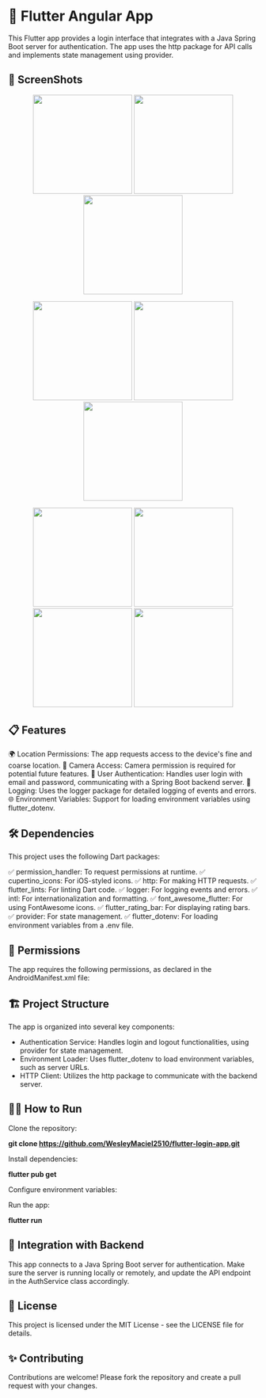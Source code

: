 # 🚀 Flutter Angular App
This Flutter app provides a login interface that integrates with a Java Spring Boot server for authentication. 
The app uses the http package for API calls and implements state management using provider.

## 📱 ScreenShots

<p align="center">
  <img src="https://github.com/user-attachments/assets/f416c912-d907-46f7-880f-ca3ad3d8fdcf" width="200" />
  <img src="https://github.com/user-attachments/assets/94529a21-bed8-4e63-ab68-0535f2539dfa" width="200" />
  <img src="https://github.com/user-attachments/assets/6e120ad5-ff40-4bb7-8bba-e1aeb0597d18" width="200" />
</p>

<p align="center">
  <img src="https://github.com/user-attachments/assets/cc92b3fa-efb9-416a-8422-30b4a12cbe17" width="200" />
  <img src="https://github.com/user-attachments/assets/99dcc463-0d12-4ed4-9921-f3f436d520b2" width="200" />
  <img src="https://github.com/user-attachments/assets/5d54fc85-ebd9-406e-8f0c-0aa9505d1b00" width="200" />
</p>

<p align="center">
  <img src="https://github.com/user-attachments/assets/538ac0a1-19f2-4cc0-ac1f-df27691a9bf4" width="200" />
  <img src="https://github.com/user-attachments/assets/2d6d8f70-0e9e-4a4f-9be1-3c2136bcb2de" width="200" />
  <img src="https://github.com/user-attachments/assets/165bcf4b-2b03-4494-894b-9ed9f51cf154" width="200" />
  <img src="https://github.com/user-attachments/assets/64af37e9-0b60-46bb-8afc-f4eee2395fbd" width="200" />
</p>
 
## 📋 Features
🌍 Location Permissions: The app requests access to the device's fine and coarse location.
📸 Camera Access: Camera permission is required for potential future features.
🔐 User Authentication: Handles user login with email and password, communicating with a Spring Boot backend server.
📝 Logging: Uses the logger package for detailed logging of events and errors.
🌐 Environment Variables: Support for loading environment variables using flutter_dotenv.

## 🛠️ Dependencies
This project uses the following Dart packages:

✅ permission_handler: To request permissions at runtime.
✅ cupertino_icons: For iOS-styled icons.
✅ http: For making HTTP requests.
✅ flutter_lints: For linting Dart code.
✅ logger: For logging events and errors.
✅ intl: For internationalization and formatting.
✅ font_awesome_flutter: For using FontAwesome icons.
✅ flutter_rating_bar: For displaying rating bars.
✅ provider: For state management.
✅ flutter_dotenv: For loading environment variables from a .env file.

## 🔐 Permissions
The app requires the following permissions, as declared in the AndroidManifest.xml file:

<uses-permission android:name="android.permission.ACCESS_FINE_LOCATION"/>
<uses-permission android:name="android.permission.ACCESS_COARSE_LOCATION"/>
<uses-permission android:name="android.permission.CAMERA"/>

## 🏗️ Project Structure
The app is organized into several key components:

- Authentication Service: Handles login and logout functionalities, using provider for state management.
- Environment Loader: Uses flutter_dotenv to load environment variables, such as server URLs.
- HTTP Client: Utilizes the http package to communicate with the backend server.

## 🧑‍💻 How to Run
Clone the repository:

**git clone https://github.com/WesleyMaciel2510/flutter-login-app.git**

Install dependencies:

**flutter pub get**

Configure environment variables:

Run the app:

**flutter run**

## 🔗 Integration with Backend
This app connects to a Java Spring Boot server for authentication. Make sure the server is running locally or remotely, and update the API endpoint in the AuthService class accordingly.

## 📄 License
This project is licensed under the MIT License - see the LICENSE file for details.

## ✨ Contributing
Contributions are welcome! Please fork the repository and create a pull request with your changes.
